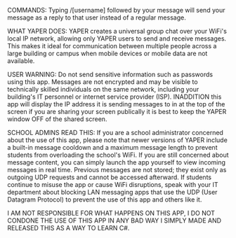 COMMANDS:
Typing /[username] followed by your message will send your message as a reply to that user instead of a regular message.

WHAT YAPER DOES:
YAPER creates a universal group chat over your WiFi's local IP network, allowing only YAPER users to send and receive messages. This makes it ideal for communication between
multiple people across a large building or campus when mobile devices or mobile data are not available.

USER WARNING:
Do not send sensitive information such as passwords using this app. Messages are not encrypted and may be visible to technically skilled individuals on the same network,
including your building's IT personnel or internet service provider (ISP). INADDITION this app will display the IP address it is sending messages to in at the top of the screen if you are sharing your screen publically it is best to keep the YAPER window OFF of the shared screen.

SCHOOL ADMINS READ THIS:
If you are a school administrator concerned about the use of this app, please note that newer versions of YAPER include a built-in message cooldown and a maximum message length to prevent students from
overloading the school's WiFi. If you are still concerned about message content, you can simply launch the app yourself to view incoming messages in real time. Previous messages are not stored;
they exist only as outgoing UDP requests and cannot be accessed afterward. If students continue to misuse the app or cause WiFi disruptions, speak with your IT department about blocking
LAN messaging apps that use the UDP (User Datagram Protocol) to prevent the use of this app and others like it.

I AM NOT RESPONSIBLE FOR WHAT HAPPENS ON THIS APP, I DO NOT CONDONE THE USE OF THIS APP IN ANY BAD WAY I SIMPLY MADE AND RELEASED THIS AS A WAY TO LEARN C#.
